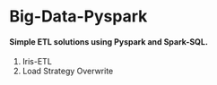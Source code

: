 # Big-Data-Pyspark
#### Simple ETL solutions using Pyspark and Spark-SQL.
1. Iris-ETL
2. Load Strategy Overwrite
